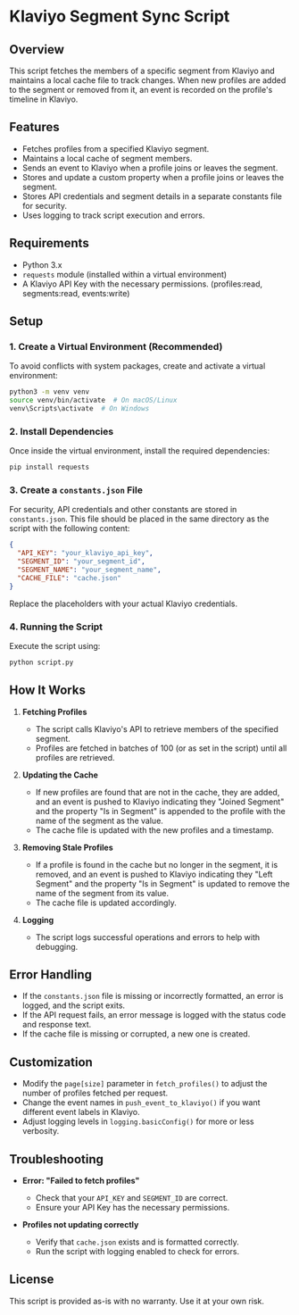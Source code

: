 # Klaviyo Segment Sync Script

## Overview

This script fetches the members of a specific segment from Klaviyo and maintains a local cache file to track changes. When new profiles are added to the segment or removed from it, an event is recorded on the profile's timeline in Klaviyo.

## Features

- Fetches profiles from a specified Klaviyo segment.
- Maintains a local cache of segment members.
- Sends an event to Klaviyo when a profile joins or leaves the segment.
- Stores and update a custom property when a profile joins or leaves the segment.
- Stores API credentials and segment details in a separate constants file for security.
- Uses logging to track script execution and errors.

## Requirements

- Python 3.x
- `requests` module (installed within a virtual environment)
- A Klaviyo API Key with the necessary permissions. (profiles\:read, segments\:read, events\:write)

## Setup

### 1. Create a Virtual Environment (Recommended)

To avoid conflicts with system packages, create and activate a virtual environment:

```sh
python3 -m venv venv
source venv/bin/activate  # On macOS/Linux
venv\Scripts\activate  # On Windows
```

### 2. Install Dependencies

Once inside the virtual environment, install the required dependencies:

```sh
pip install requests
```

### 3. Create a `constants.json` File

For security, API credentials and other constants are stored in `constants.json`. This file should be placed in the same directory as the script with the following content:

```json
{
  "API_KEY": "your_klaviyo_api_key",
  "SEGMENT_ID": "your_segment_id",
  "SEGMENT_NAME": "your_segment_name",
  "CACHE_FILE": "cache.json"
}
```

Replace the placeholders with your actual Klaviyo credentials.

### 4. Running the Script

Execute the script using:

```sh
python script.py
```

## How It Works

1. **Fetching Profiles**

   - The script calls Klaviyo's API to retrieve members of the specified segment.
   - Profiles are fetched in batches of 100 (or as set in the script) until all profiles are retrieved.

2. **Updating the Cache**

   - If new profiles are found that are not in the cache, they are added, and an event is pushed to Klaviyo indicating they "Joined Segment" and the property "Is in Segment" is appended to the profile with the name of the segment as the value.
   - The cache file is updated with the new profiles and a timestamp.

3. **Removing Stale Profiles**

   - If a profile is found in the cache but no longer in the segment, it is removed, and an event is pushed to Klaviyo indicating they "Left Segment"  and the property "Is in Segment" is updated  to remove the name of the segment from its value.
   - The cache file is updated accordingly.

4. **Logging**

   - The script logs successful operations and errors to help with debugging.

## Error Handling

- If the `constants.json` file is missing or incorrectly formatted, an error is logged, and the script exits.
- If the API request fails, an error message is logged with the status code and response text.
- If the cache file is missing or corrupted, a new one is created.

## Customization

- Modify the `page[size]` parameter in `fetch_profiles()` to adjust the number of profiles fetched per request.
- Change the event names in `push_event_to_klaviyo()` if you want different event labels in Klaviyo.
- Adjust logging levels in `logging.basicConfig()` for more or less verbosity.

## Troubleshooting

- **Error: "Failed to fetch profiles"**

  - Check that your `API_KEY` and `SEGMENT_ID` are correct.
  - Ensure your API Key has the necessary permissions.

- **Profiles not updating correctly**

  - Verify that `cache.json` exists and is formatted correctly.
  - Run the script with logging enabled to check for errors.

## License

This script is provided as-is with no warranty. Use it at your own risk.
